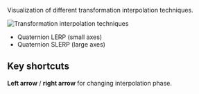 Visualization of different transformation interpolation techniques.

![Transformation interpolation techniques](https://github.com/mosra/magnum-examples/raw/school/src/interpolation/screenshot.png)

 * Quaternion LERP (small axes)
 * Quaternion SLERP (large axes)

Key shortcuts
-------------

**Left arrow** / **right arrow** for changing interpolation phase.
